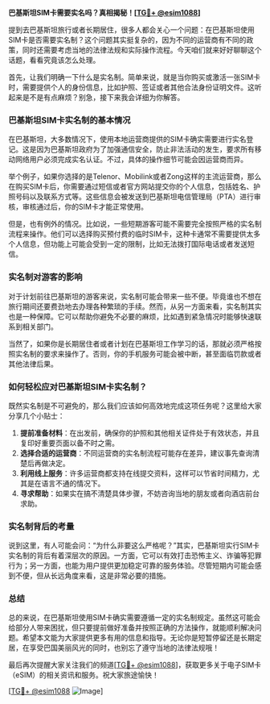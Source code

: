 **巴基斯坦SIM卡需要实名吗？真相揭秘！[[TG💪+ @esim1088](https://t.me/s/esim1088)]**

提到去巴基斯坦旅行或者长期居住，很多人都会关心一个问题：在巴基斯坦使用SIM卡是否需要实名制？这个问题其实挺复杂的，因为不同的运营商有不同的政策，同时还需要考虑当地的法律法规和实际操作流程。今天咱们就来好好聊聊这个话题，看看究竟该怎么处理。

首先，让我们明确一下什么是实名制。简单来说，就是当你购买或激活一张SIM卡时，需要提供个人的身份信息，比如护照、签证或者其他合法身份证明文件。这听起来是不是有点麻烦？别急，接下来我会详细为你解答。

### 巴基斯坦SIM卡实名制的基本情况

在巴基斯坦，大多数情况下，使用本地运营商提供的SIM卡确实需要进行实名登记。这是因为巴基斯坦政府为了加强通信安全，防止非法活动的发生，要求所有移动网络用户必须完成实名认证。不过，具体的操作细节可能会因运营商而异。

举个例子，如果你选择的是Telenor、Mobilink或者Zong这样的主流运营商，那么在购买SIM卡后，你需要通过短信或者官方网站提交你的个人信息，包括姓名、护照号码以及联系方式等。这些信息会被发送到巴基斯坦电信管理局（PTA）进行审核，审核通过后，你的SIM卡才能正常使用。

但是，也有例外的情况。比如说，一些短期游客可能不需要完全按照严格的实名制流程来操作。他们可以选择购买预付费的临时SIM卡，这种卡通常不需要提供太多个人信息，但功能上可能会受到一定的限制，比如无法拨打国际电话或者发送短信。

### 实名制对游客的影响

对于计划前往巴基斯坦的游客来说，实名制可能会带来一些不便。毕竟谁也不想在旅行期间还要费劲地去办理各种繁琐的手续。然而，从另一方面来看，实名制其实也是一种保障。它可以帮助你避免不必要的麻烦，比如遇到紧急情况时能够快速联系到相关部门。

当然了，如果你是长期居住者或者计划在巴基斯坦工作学习的话，那就必须严格按照实名制的要求来操作了。否则，你的手机服务可能会被中断，甚至面临罚款或者其他法律后果。

### 如何轻松应对巴基斯坦SIM卡实名制？

既然实名制是不可避免的，那么我们应该如何高效地完成这项任务呢？这里给大家分享几个小贴士：

1. **提前准备材料**：在出发前，确保你的护照和其他相关证件处于有效状态，并且复印好重要页面以备不时之需。
2. **选择合适的运营商**：不同运营商的实名制流程可能存在差异，建议事先查询清楚后再做决定。
3. **利用线上服务**：许多运营商都支持在线提交资料，这样可以节省时间精力，尤其是在语言不通的情况下。
4. **寻求帮助**：如果实在搞不清楚具体步骤，不妨咨询当地的朋友或者向酒店前台求助。

### 实名制背后的考量

说到这里，有人可能会问：“为什么非要这么严格呢？”其实，巴基斯坦实行SIM卡实名制的背后有着深层次的原因。一方面，它可以有效打击恐怖主义、诈骗等犯罪行为；另一方面，也能为用户提供更加稳定可靠的服务体验。尽管短期内可能会感到不便，但从长远角度来看，这是非常必要的措施。

### 总结

总的来说，在巴基斯坦使用SIM卡确实需要遵循一定的实名制规定。虽然这可能会给部分人带来困扰，但只要提前做好准备并按照正确的方法操作，就能顺利解决问题。希望本文能为大家提供更多有用的信息和指导。无论你是短暂停留还是长期定居，在享受巴国美丽风光的同时，也别忘了遵守当地的法律法规哦！

最后再次提醒大家关注我们的频道[[TG💪+ @esim1088](https://t.me/s/esim1088)]，获取更多关于电子SIM卡（eSIM）的相关资讯和服务。祝大家旅途愉快！

[[TG💪+ @esim1088](https://t.me/s/esim1088) ![Image](https://i.postimg.cc/4NQfJmqS/Snipaste-2025-05-13-00-14-12.png)]